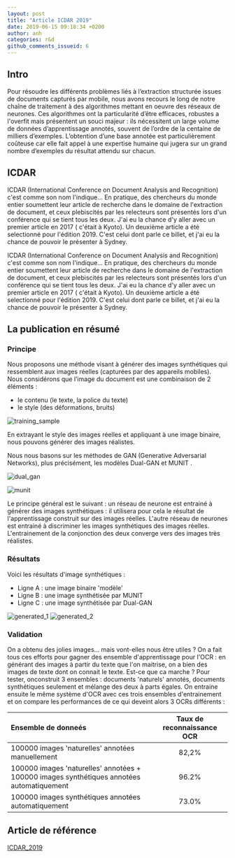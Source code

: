 ```yaml
---
layout: post
title: "Article ICDAR 2019"
date: 2019-06-15 09:18:34 +0200
author: anh
categories: r&d
github_comments_issueid: 6
---
```


## Intro

Pour résoudre les différents problèmes liés à l’extraction structurée issues de documents capturés par mobile, nous avons recours le long de notre chaîne de traitement à des algorithmes mettant en oeuvre des réseaux de neurones. Ces algorithmes ont la particularité d’être efficaces, robustes a l'overfit mais présentent un souci majeur : ils nécessitent un large volume de données d’apprentissage annotés, souvent de l’ordre de la centaine de milliers d’exemples.
L’obtention d’une base annotée est particulièrement coûteuse car elle fait appel à une expertise humaine qui jugera sur un grand nombre d’exemples du résultat attendu sur chacun.

## ICDAR
ICDAR (International Conference on Document Analysis and Recognition) c'est comme son nom l'indique... En pratique, des chercheurs du monde entier soumettent leur article de recherche dans le domaine de l'extraction de document, et ceux plebiscités par les relecteurs sont présentés lors d'un conférence qui se tient tous les deux. J'ai eu la chance d'y aller avec un premier article en 2017 ( c'était à Kyoto). Un deuxième article a été selectionné pour l'édition 2019. C'est celui dont parle ce billet, et j'ai eu la chance de pouvoir le présenter à Sydney.

ICDAR (International Conference on Document Analysis and Recognition) c'est comme son nom l'indique... En pratique, des chercheurs du monde entier soumettent leur article de recherche dans le domaine de l'extraction de document, et ceux plebiscités par les relecteurs sont présentés lors d'un conférence qui se tient tous les deux. J'ai eu la chance d'y aller avec un premier article en 2017 ( c'était à Kyoto). Un deuxième article a été selectionné pour l'édition 2019. C'est celui dont parle ce billet, et j'ai eu la chance de pouvoir le présenter à Sydney.

## La publication en résumé

### Principe

Nous proposons une méthode visant à générer des images synthétiques qui ressemblent aux images réelles (capturées par des appareils mobiles). Nous considérons que l’image du document est une combinaison de 2 éléments :

- le contenu (le texte, la police du texte)
- le style (des déformations, bruits)

![training_sample](/assets/images/2019-06-15-icdar-2019-sydney.markdown/training_sample.png)

En extrayant le style des images réelles et appliquant à une image binaire, nous pouvons générer des images réalistes.

Nous nous basons sur les méthodes de GAN (Generative Adversarial Networks), plus précisément, les modèles Dual-GAN et MUNIT .

![dual_gan](/assets/images/2019-06-15-icdar-2019-sydney.markdown/dual_gan.png)

![munit](/assets/images/2019-06-15-icdar-2019-sydney.markdown/munit.png)

Le principe général est le suivant : un réseau de neurone est entrainé à générer des images synthétiques : il utilisera pour cela le résultat de l'apprentissage construit sur des images réelles.
L'autre réseau de neurones est entrainé à discriminer les images synthétiques des images réelles.
L'entrainement de la conjonction des deux converge vers des images très réalistes.

### Résultats

Voici les résultats d'image synthétiques :

- Ligne A : une image binaire 'modèle'
- Ligne B : une image synthétisée par MUNIT
- Ligne C : une image synthétisée par Dual-GAN

![generated_1](/assets/images/2019-06-15-icdar-2019-sydney.markdown/generated_1.png)
![generated_2](/assets/images/2019-06-15-icdar-2019-sydney.markdown/generated_2.png)

### Validation

On a obtenu des jolies images... mais vont-elles nous être utiles ?
On a fait tous ces efforts pour gagner des ensemble d'apprentissage pour l'OCR : en générant des images à partir du texte que l'on maitrise, on a bien des images de texte dont on connait le texte. Est-ce que ca marche ?
Pour tester, onconstruit 3 ensembles : documents 'naturels' annotés, documents synthétiques seulement et mélange des deux à parts égales.
On entraine ensuite le même système d'OCR avec ces trois ensembles d'entrainement et on compare les performances de ce qui deveint alors 3 OCRs différents :

| Ensemble de donneés                                                                       | Taux de reconnaissance OCR |
| :---------------------------------------------------------------------------------------- | :------------------------: |
| 100000 images 'naturelles' annotées manuellement                                          |           82,2%            |
| 100000 images 'naturelles' annotées + 100000 images synthétiques annotées automatiquement |           96.2%            |
| 100000 images synthétiques annotées automatiquement                                       |           73.0%            |

## Article de référence

[ICDAR_2019](/assets/articles/Article_ICDAR_2019.pdf)
